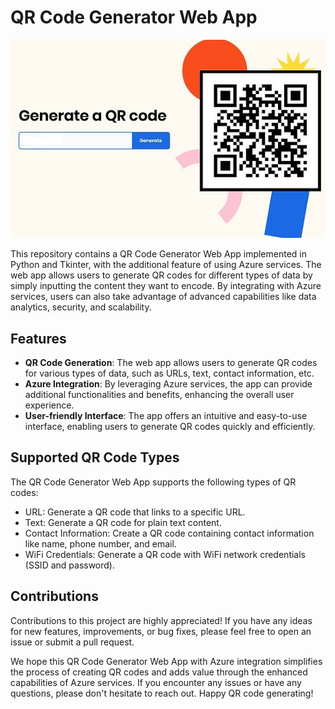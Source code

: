 # QR Code Generator Web App

![QR Code Generator](qr_code_generator.jpg)

This repository contains a QR Code Generator Web App implemented in Python and Tkinter, with the additional feature of using Azure services. The web app allows users to generate QR codes for different types of data by simply inputting the content they want to encode. By integrating with Azure services, users can also take advantage of advanced capabilities like data analytics, security, and scalability.

## Features

- **QR Code Generation**: The web app allows users to generate QR codes for various types of data, such as URLs, text, contact information, etc.
- **Azure Integration**: By leveraging Azure services, the app can provide additional functionalities and benefits, enhancing the overall user experience.
- **User-friendly Interface**: The app offers an intuitive and easy-to-use interface, enabling users to generate QR codes quickly and efficiently.

## Supported QR Code Types

The QR Code Generator Web App supports the following types of QR codes:

- URL: Generate a QR code that links to a specific URL.
- Text: Generate a QR code for plain text content.
- Contact Information: Create a QR code containing contact information like name, phone number, and email.
- WiFi Credentials: Generate a QR code with WiFi network credentials (SSID and password).

## Contributions

Contributions to this project are highly appreciated! If you have any ideas for new features, improvements, or bug fixes, please feel free to open an issue or submit a pull request.

We hope this QR Code Generator Web App with Azure integration simplifies the process of creating QR codes and adds value through the enhanced capabilities of Azure services. If you encounter any issues or have any questions, please don't hesitate to reach out. Happy QR code generating!
